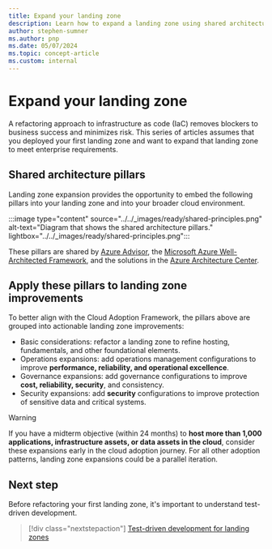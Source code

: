 ```yaml
---
title: Expand your landing zone
description: Learn how to expand a landing zone using shared architecture pillars from the Cloud Adoption Framework.
author: stephen-sumner
ms.author: pnp
ms.date: 05/07/2024
ms.topic: concept-article
ms.custom: internal
---
```


# Expand your landing zone

A refactoring approach to infrastructure as code (IaC) removes blockers to business success and minimizes risk. This series of articles assumes that you deployed your first landing zone and want to expand that landing zone to meet enterprise requirements.

## Shared architecture pillars

Landing zone expansion provides the opportunity to embed the following pillars into your landing zone and into your broader cloud environment.

:::image type="content" source="../../_images/ready/shared-principles.png" alt-text="Diagram that shows the shared architecture pillars." lightbox="../../_images/ready/shared-principles.png":::

These pillars are shared by [Azure Advisor](/azure/advisor/advisor-overview), the [Microsoft Azure Well-Architected Framework](/azure/architecture/framework/), and the solutions in the [Azure Architecture Center](/azure/architecture/).

## Apply these pillars to landing zone improvements

To better align with the Cloud Adoption Framework, the pillars above are grouped into actionable landing zone improvements:

- Basic considerations: refactor a landing zone to refine hosting, fundamentals, and other foundational elements.
- Operations expansions: add operations management configurations to improve **performance, reliability, and operational excellence**.
- Governance expansions: add governance configurations to improve **cost, reliability, security**, and consistency.
- Security expansions: add **security** configurations to improve protection of sensitive data and critical systems.

> [!WARNING]
> If you have a midterm objective (within 24 months) to **host more than 1,000 applications, infrastructure assets, or data assets in the cloud**, consider these expansions early in the cloud adoption journey. For all other adoption patterns, landing zone expansions could be a parallel iteration.

## Next step

Before refactoring your first landing zone, it's important to understand test-driven development.

> [!div class="nextstepaction"]
> [Test-driven development for landing zones](development-strategy-test-driven-development.md)
